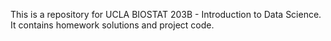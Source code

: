 This is a repository for UCLA BIOSTAT 203B - Introduction to Data Science. It contains homework solutions and project code.

